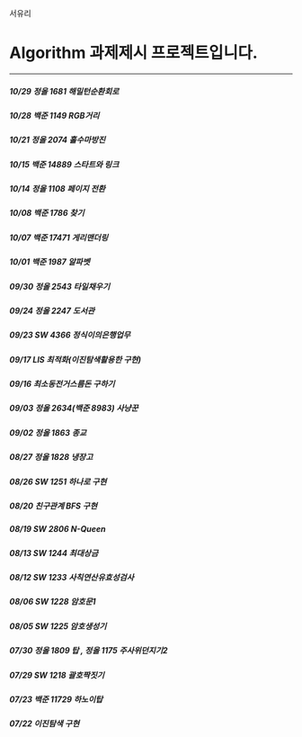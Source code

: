  서유리 

 # Algorithm 과제제시 프로젝트입니다.

---
##### 10/29 정올 1681 해밀턴순환회로
##### 10/28 백준 1149 RGB거리
##### 10/21 정올 2074 홀수마방진
##### 10/15 백준 14889 스타트와 링크
##### 10/14 정올 1108 페이지 전환
##### 10/08 백준 1786 찾기
##### 10/07 백준 17471 게리맨더링
##### 10/01 백준 1987 알파벳
##### 09/30 정올 2543 타일채우기
##### 09/24 정올 2247 도서관
##### 09/23 SW 4366 정식이의은행업무
##### 09/17 LIS 최적화(이진탐색활용한 구현)
##### 09/16 최소동전거스름돈 구하기
##### 09/03 정올 2634(백준 8983) 사냥꾼
##### 09/02 정올 1863 종교
##### 08/27 정올 1828 냉장고
##### 08/26 SW 1251 하나로 구현
##### 08/20 친구관계 BFS 구현
##### 08/19 SW 2806 N-Queen
##### 08/13 SW 1244 최대상금
##### 08/12 SW 1233 사칙연산유효성검사
##### 08/06 SW 1228 암호문1
##### 08/05 SW 1225 암호생성기
#####  07/30 정올 1809 탑 , 정올 1175 주사위던지기2 	
##### 07/29 SW 1218 괄호짝짓기
##### 07/23 백준 11729 하노이탑
##### 07/22 이진탐색 구현
